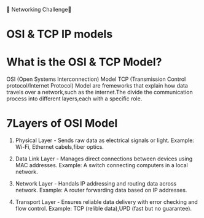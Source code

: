 🥅 Networking Challenge🛜

# OSI & TCP IP models

 #  What is the OSI & TCP Model?
OSI  (Open Systems Interconnection) Model
TCP  (Transmission Control protocol/Internet Protocol) Model
 are fremeworks that explain how data travels over a network,such as the internet.The divide the communication process into different layers,each with a specific role.
# 7Layers of OSI Model
1. Physical Layer - Sends raw data as electrical signals or light.
   Example: Wi-Fi, Ethernet cabels,fiber optics.
   
2. Data Link Layer - Manages direct connections between devices using MAC addresses.
   Example: A switch connecting computers in a local network.
  
3. Network Layer - Handals IP addressing and routing data across network.
    Example: A router forwarding data based on IP addresses.

4. Transport Layer - Ensures reliable data delivery with error checking and flow control.
    Example: TCP (relible data),UPD (fast but no guarantee).
